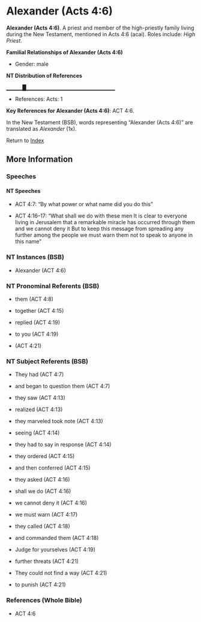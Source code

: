 # Alexander (Acts 4:6)
**Alexander (Acts 4:6)**. 
A priest and member of the high-priestly family living during the New Testament, mentioned in Acts 4:6 (acai). 
Roles include: 
_High Priest_. 




**Familial Relationships of Alexander (Acts 4:6)**


* Gender: male


**NT Distribution of References**

▁▁▁▁█▁▁▁▁▁▁▁▁▁▁▁▁▁▁▁▁▁▁▁▁▁▁
* References: Acts: 1



**Key References for Alexander (Acts 4:6)**: 
ACT 4:6. 




In the New Testament (BSB), words representing “Alexander (Acts 4:6)” are translated as 
*Alexander* (1x). 


Return to [Index](00-Index.md)

## More Information

### Speeches

#### NT Speeches

* ACT 4:7: “By what power or what name did you do this”

* ACT 4:16–17: “What shall we do with these men It is clear to everyone living in Jerusalem that a remarkable miracle has occurred through them and we cannot deny it But to keep this message from spreading any further among the people we must warn them not to speak to anyone in this name”

### NT Instances (BSB)

* Alexander (ACT 4:6)



### NT Pronominal Referents (BSB)

* them (ACT 4:8)

* together (ACT 4:15)

* replied (ACT 4:19)

* to you (ACT 4:19)

*  (ACT 4:21)



### NT Subject Referents (BSB)

* They had (ACT 4:7)

* and began to question them (ACT 4:7)

* they saw (ACT 4:13)

* realized (ACT 4:13)

* they marveled took note (ACT 4:13)

* seeing (ACT 4:14)

* they had to say in response (ACT 4:14)

* they ordered (ACT 4:15)

* and then conferred (ACT 4:15)

* they asked (ACT 4:16)

* shall we do (ACT 4:16)

* we cannot deny it (ACT 4:16)

* we must warn (ACT 4:17)

* they called (ACT 4:18)

* and commanded them (ACT 4:18)

* Judge for yourselves (ACT 4:19)

* further threats (ACT 4:21)

* They could not find a way (ACT 4:21)

* to punish (ACT 4:21)



### References (Whole Bible)

* ACT 4:6



